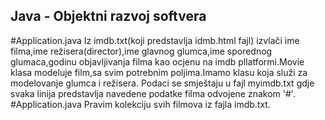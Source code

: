 ## Java - Objektni razvoj softvera
#Application.java
Iz imdb.txt(koji predstavlja idmb.html fajl) izvlači ime filma,ime režisera(director),ime glavnog glumca,ime sporednog glumaca,godinu objavljivanja filma kao  ocjenu na imdb pllatformi.Movie klasa modeluje film,sa svim potrebnim poljima.Imamo klasu koja služi za modelovanje glumca i režisera.
Podaci se smještaju u fajl myimdb.txt gdje svaka linija predstavlja navedene podatke filma odvojene znakom '#'. 
#Application.java
Pravim kolekciju svih filmova iz fajla imdb.txt.
